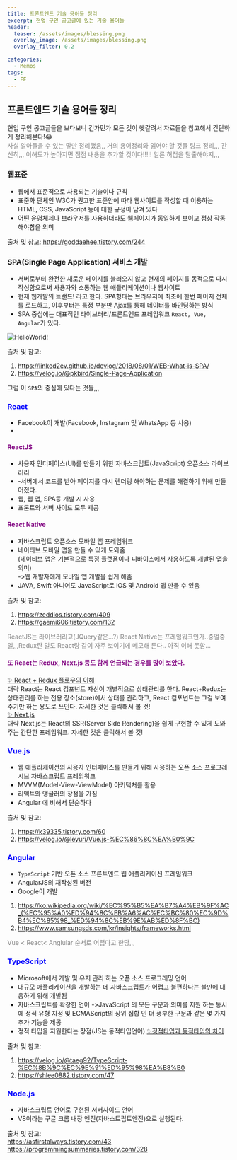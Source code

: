 ```yaml
---
title: 프론트엔드 기술 용어들 정리
excerpt: 현업 구인 공고글에 있는 기술 용어들
header:
  teaser: /assets/images/blessing.png
  overlay_image: /assets/images/blessing.png
  overlay_filter: 0.2

categories:
  - Memos
tags:
  - FE
---
```


## 프론트엔드 기술 용어들 정리

현업 구인 공고글들을 보다보니 긴가민가 모든 것이 헷갈려서 자료들을 참고해서 간단하게 정리해본다!😂  
<span style="color:grey;"> 사실 알아들을 수 있는 말만 정리했음,, 거의 용어정리와 읽어야 할 것들 링크 정리,,, 간신히,,, 이해도가 높아지면 점점 내용을 추가할 것이다!!!!! 얼른 허접을 탈출해야지,,,</span>

### 웹표준

- 웹에서 표준적으로 사용되는 기술이나 규칙
- 표준화 단체인 W3C가 권고한 표준안에 따라 웹사이트를 작성할 때 이용하는 HTML, CSS, JavaScript 등에 대한 규정이 담겨 있다
- 어떤 운영체제나 브라우저를 사용하더라도 웹페이지가 동일하게 보이고 정상 작동해야함을 의미

출처 및 참고: <https://goddaehee.tistory.com/244>

### SPA(Single Page Application) 서비스 개발

- 서버로부터 완전한 새로운 페이지를 불러오지 않고 현재의 페이지를 동적으로 다시 작성함으로써 사용자와 소통하는 웹 애플리케이션이나 웹사이트
- 현재 웹개발의 트랜드! 라고 한다. SPA형태는 브라우저에 최초에 한번 페이지 전체를 로드하고, 이후부터는 특정 부분만 Ajax를 통해 데이터를 바인딩하는 방식
- SPA 중심에는 대표적인 라이브러리/프론트엔드 프레임워크 `React, Vue, Angular`가 있다.

![HelloWorld!](https://linked2ev.github.io/assets/img/devlog/201808/2018-08-01-SPA-step1.png)

출처 및 참고:

1. <https://linked2ev.github.io/devlog/2018/08/01/WEB-What-is-SPA/>
2. <https://velog.io/@pkbird/Single-Page-Application>

그럼 이 `SPA`의 중심에 있다는 것들,,,

### <span style="color:blue">React</span>

- Facebook이 개발(Facebook, Instagram 및 WhatsApp 등 사용)
-

#### <span style="color:purple">ReactJS</span>

- 사용자 인터페이스(UI)를 만들기 위한 자바스크립트(JavaScript) 오픈소스 라이브러리
- -서버에서 코드를 받아 페이지를 다시 렌더링 해야하는 문제를 해결하기 위해 만들어졌다.
- 웹, 웹 앱, SPA등 개발 시 사용
- 프론트와 서버 사이드 모두 제공

#### <span style="color:purple">React Native</span>

- 자바스크립트 오픈소스 모바일 앱 프레임워크
- 네이티브 모바일 앱을 만들 수 있게 도와줌  
  (네이티브 앱은 기본적으로 특정 플랫폼이나 디바이스에서 사용하도록 개발된 앱을 의미)  
  ->웹 개발자에게 모바일 앱 개발을 쉽게 해줌
- JAVA, Swift 아니어도 JavaScript로 iOS 및 Android 앱 만들 수 있음

출처 및 참고:

1. <https://zeddios.tistory.com/409>
2. <https://gaemi606.tistory.com/132>

<span style="color:grey; "> ReactJS는 라이브러리고(JQuery같은...?) React Native는 프레임워크인가..중얼중얼,,,Redux란 말도 React랑 같이 자주 보이기에 메모해 둔다.. 아직 이해 못함...  
 </span>

#### <span style="color:purple">또 React는 Redux, Next.js 등도 함께 언급되는 경우를 많이 보았다.</span>

[&#10024; React + Redux 플로우의 이해](https://medium.com/@ca3rot/%EC%95%84%EB%A7%88-%EC%9D%B4%EA%B2%8C-%EC%A0%9C%EC%9D%BC-%EC%9D%B4%ED%95%B4%ED%95%98%EA%B8%B0-%EC%89%AC%EC%9A%B8%EA%B1%B8%EC%9A%94-react-redux-%ED%94%8C%EB%A1%9C%EC%9A%B0%EC%9D%98-%EC%9D%B4%ED%95%B4-1585e911a0a6)  
대략 React는 React 컴포넌트 자신이 개별적으로 상태관리를 한다. React+Redux는 상태관리를 하는 전용 장소(store)에서 상태를 관리하고, React 컴포넌트는 그걸 보여주기만 하는 용도로 쓰인다. 자세한 것은 클릭해서 볼 것!  
[&#10024; Next.js](https://medium.com/@msj9121/next-js-%EC%A0%9C%EB%8C%80%EB%A1%9C-%EC%95%8C%EA%B3%A0-%EC%93%B0%EC%9E%90-8727f76614c9)  
대략 Next.js는 React의 SSR(Server Side Rendering)을 쉽게 구현할 수 있게 도와주는 간단한 프레임워크. 자세한 것은 클릭해서 볼 것!

### <span style="color:blue">Vue.js </span>

- 웹 애플리케이션의 사용자 인터페이스를 만들기 위해 사용하는 오픈 소스 프로그레시브 자바스크립트 프레임워크
- MVVM(Model-View-ViewModel) 아키택처를 활용
- 리액트와 앵귤러의 장점을 가짐
- Angular 에 비해서 단순하다

출처 및 참고:

1. <https://k39335.tistory.com/60>
2. <https://velog.io/@leyuri/Vue.js-%EC%86%8C%EA%B0%9C>

### <span style="color:blue">Angular </span>

- `TypeScript` 기반 오픈 소스 프론트엔드 웹 애플리케이션 프레임워크
- AngularJS의 재작성된 버전
- Google이 개발

1. <https://ko.wikipedia.org/wiki/%EC%95%B5%EA%B7%A4%EB%9F%AC_(%EC%95%A0%ED%94%8C%EB%A6%AC%EC%BC%80%EC%9D%B4%EC%85%98_%ED%94%8C%EB%9E%AB%ED%8F%BC)>
2. <https://www.samsungsds.com/kr/insights/frameworks.html>

<span style="color:grey;"> Vue < React< Anglular 순서로 어렵다고 한당,,, </span>

### <span style="color:blue">TypeScript</span>

- Microsoft에서 개발 및 유지 관리 하는 오픈 소스 프로그래밍 언어
- 대규모 애플리케이션을 개발하는 데 자바스크립트가 어렵고 불편하다는 불만에 대응하기 위해 개발됨
- 자바스크립트를 확장한 언어
  ->JavaScript 의 모든 구문과 의미를 지원 하는 동시에 정적 유형 지정 및 ECMAScript의 상위 집합 인 더 풍부한 구문과 같은 몇 가지 추가 기능을 제공
- 정적 타입을 지원한다는 장점(JS는 동적타입언어) [&#10024;정적타입과 동적타입의 차이](https://inpages.tistory.com/95)

출처 및 참고:

1. <https://velog.io/@taeg92/TypeScript-%EC%8B%9C%EC%9E%91%ED%95%98%EA%B8%B0>
2. <https://shlee0882.tistory.com/47>

### <span style="color:blue">Node.js</span>

- 자바스크립트 언어로 구현된 서버사이드 언어
- V8이라는 구글 크롬 내장 엔진(자바스트립트엔진)으로 실행된다.

출처 및 참고:  
<https://asfirstalways.tistory.com/43>  
<https://programmingsummaries.tistory.com/328>

